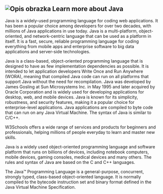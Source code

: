 ## ![Opis obrazka](https://www.tiobe.com/wp-content/themes/tiobe/tiobe-index/images/Java.png) Learn more about Java

Java is a widely-used programming language for coding web applications. It has
been a popular choice among developers for over two decades, with millions of
Java applications in use today. Java is a multi-platform, object-oriented, and
network-centric language that can be used as a platform in itself. It is a fast,
secure, reliable programming language for coding everything from mobile apps and
enterprise software to big data applications and server-side technologies.

Java is a class-based, object-oriented programming language that is designed to
have as few implementation dependencies as possible. It is intended to let
application developers Write Once and Run Anywhere (WORA), meaning that compiled
Java code can run on all platforms that support Java without the need for
recompilation. Java was developed by James Gosling at Sun Microsystems Inc. in
May 1995 and later acquired by Oracle Corporation and is widely used for
developing applications for desktop, web, and mobile devices. Java is known for
its simplicity, robustness, and security features, making it a popular choice
for enterprise-level applications. Java applications are compiled to byte code
that can run on any Java Virtual Machine. The syntax of Java is similar to
C/C++.

W3Schools offers a wide range of services and products for
beginners and professionals,                                  helping millions
of people everyday to learn and master new                 skills.

Java is a widely used object-oriented programming language and software platform
that runs on billions of devices, including notebook computers, mobile devices,
gaming consoles, medical devices and many others. The rules and syntax of Java
are based on the C and C++ languages.

The Java™ Programming Language is a general-purpose, concurrent, strongly typed,
class-based object-oriented language. It is normally compiled to the bytecode
instruction set and binary format defined in the Java Virtual Machine
Specification.


